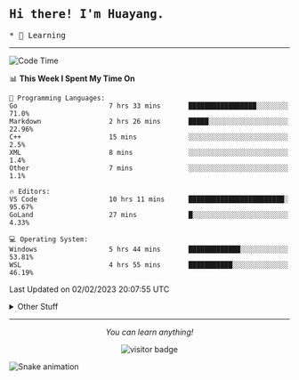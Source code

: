<h2>
    <samp>Hi there! I'm Huayang.</samp>
</h2>
<p>
    <samp>
        * 🧐 Learning
    </samp>
</p>



<hr>


<!--START_SECTION:waka-->
![Code Time](http://img.shields.io/badge/Code%20Time-402%20hrs%2032%20mins-blue)

📊 **This Week I Spent My Time On** 

```text
💬 Programming Languages: 
Go                       7 hrs 33 mins       █████████████████░░░░░░░░   71.0% 
Markdown                 2 hrs 26 mins       █████░░░░░░░░░░░░░░░░░░░░   22.96% 
C++                      15 mins             ░░░░░░░░░░░░░░░░░░░░░░░░░   2.5% 
XML                      8 mins              ░░░░░░░░░░░░░░░░░░░░░░░░░   1.4% 
Other                    7 mins              ░░░░░░░░░░░░░░░░░░░░░░░░░   1.1%

🔥 Editors: 
VS Code                  10 hrs 11 mins      ████████████████████████░   95.67% 
GoLand                   27 mins             █░░░░░░░░░░░░░░░░░░░░░░░░   4.33%

💻 Operating System: 
Windows                  5 hrs 44 mins       █████████████░░░░░░░░░░░░   53.81% 
WSL                      4 hrs 55 mins       ███████████░░░░░░░░░░░░░░   46.19%

```


 Last Updated on 02/02/2023 20:07:55 UTC
<!--END_SECTION:waka-->


<details>
  <summary>Other Stuff</summary>
  <br />
<!--   
  <p align="left">
    <img height="180em" src="https://github-readme-streak-stats.herokuapp.com/?user=GuillaumeFalourd" />
    
  </p> -->

  * 🏆 Some GitHub statistical reports:
  
  <img width="100%" src="https://github-profile-trophy.vercel.app/?username=xmchxup&column=7">
  <p align="left">  
    <img height="180em" src="https://github-readme-stats.vercel.app/api?username=xmchxup&hide_border=true&show_icons=true&include_all_commits=true&bg_color=0,EC6C6C,FFD479,FFFC79,73FA79&theme=graywhite&locale=en" />
    <img height="180em" src="https://github-readme-stats.vercel.app/api/top-langs/?username=xmchxup&hide=css,scss,html&langs_count=8&hide_border=true&layout=compact&bg_color=0,73FA79,73FDFF,D783FF&theme=graywhite&locale=en" />
  </p>
  
  <img width="100%" src="https://github-profile-summary-cards.vercel.app/api/cards/profile-details?username=xmchxup&theme=github" />
 
</a>
</details>
<hr>
<p align="center">
    <i>You can learn anything!</i>
    <p align="center">
        <img src="https://visitor-badge.laobi.icu/badge?page_id=xmchxup" alt="visitor badge"/>       
    </p>
</p>

![Snake animation](https://github.com/XmchxUp/XmchxUp/blob/output/github-contribution-grid-snake.gif)


